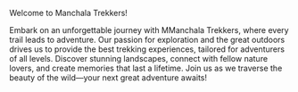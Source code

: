 Welcome to Manchala Trekkers!

Embark on an unforgettable journey with MManchala Trekkers, where every trail leads to adventure. Our passion for exploration and the great outdoors drives us to provide the best trekking experiences, tailored for adventurers of all levels. Discover stunning landscapes, connect with fellow nature lovers, and create memories that last a lifetime. Join us as we traverse the beauty of the wild—your next great adventure awaits!

